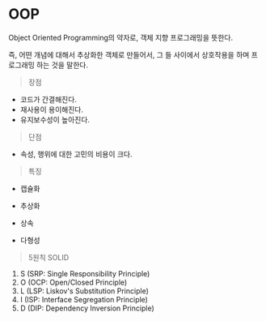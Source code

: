# OOP



Object Oriented Programming의 약자로, 객체 지향 프로그래밍을 뜻한다.



즉, 어떤 개념에 대해서 추상화한 객체로 만들어서, 그 들 사이에서 상호작용을 하며 프로그래밍 하는 것을 말한다.



> 장점

- 코드가 간결해진다.
- 재사용이 용이해진다.
- 유지보수성이 높아진다.



> 단점

- 속성, 행위에 대한 고민의 비용이 크다.



> 특징

- 캡슐화

- 추상화
- 상속
- 다형성



> 5원칙 SOLID

1. S (SRP: Single Responsibility Principle)
2. O (OCP: Open/Closed Principle)
3. L (LSP: Liskov's Substitution Principle)
4. I (ISP: Interface Segregation Principle)
5. D (DIP: Dependency Inversion Principle)